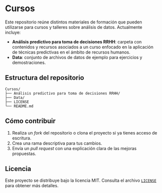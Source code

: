 # Cursos

Este repositorio reúne distintos materiales de formación que pueden
utilizarse para cursos y talleres sobre análisis de datos. Actualmente
incluye:

- **Análisis predictivo para toma de decisiones RRHH**: carpeta con
  contenidos y recursos asociados a un curso enfocado en la aplicación
  de técnicas predictivas en el ámbito de recursos humanos.
- **Data**: conjunto de archivos de datos de ejemplo para ejercicios y
  demostraciones.

## Estructura del repositorio

```text
Cursos/
├── Análisis predictivo para toma de decisiones RRHH/
├── Data/
├── LICENSE
└── README.md
```

## Cómo contribuir

1. Realiza un *fork* del repositorio o clona el proyecto si ya tienes
   acceso de escritura.
2. Crea una rama descriptiva para tus cambios.
3. Envía un *pull request* con una explicación clara de las mejoras
   propuestas.

## Licencia

Este proyecto se distribuye bajo la licencia MIT. Consulta el archivo
[`LICENSE`](LICENSE) para obtener más detalles.

